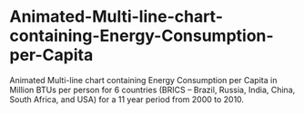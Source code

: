 # Animated-Multi-line-chart-containing-Energy-Consumption-per-Capita

Animated Multi-line chart containing Energy Consumption per Capita in Million BTUs per person for 6 countries (BRICS – Brazil, Russia, India, China, South Africa, and USA) for a 11 year period from 2000 to 2010.


